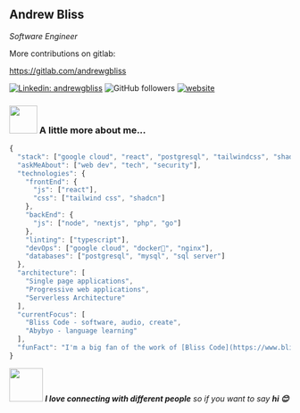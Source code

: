 <h2>Andrew Bliss</h2>
<p><em>Software Engineer</em></p>

More contributions on gitlab:

https://gitlab.com/andrewgbliss

[![Linkedin: andrewgbliss](https://img.shields.io/badge/-andrewgbliss-blue?style=flat-square&logo=Linkedin&logoColor=white&link=https://www.linkedin.com/in/andrewgbliss/)](https://www.linkedin.com/in/andrewgbliss/)
![GitHub followers](https://img.shields.io/github/followers/andrewgbliss?label=Follow&style=social)
[![website](https://img.shields.io/badge/Website-46a2f1.svg?&style=flat-square&logo=Google-Chrome&logoColor=white&link=https://www.andrewgbliss.com/)](https://www.andrewgbliss.com/)

### <img src="https://media.giphy.com/media/VgCDAzcKvsR6OM0uWg/giphy.gif" width="50"> A little more about me...

```javascript
{
  "stack": ["google cloud", "react", "postgresql", "tailwindcss", "shadcn"],
  "askMeAbout": ["web dev", "tech", "security"],
  "technologies": {
    "frontEnd": {
      "js": ["react"],
      "css": ["tailwind css", "shadcn"]
    },
    "backEnd": {
      "js": ["node", "nextjs", "php", "go"]
    },
    "linting": ["typescript"],
    "devOps": ["google cloud", "docker🐳", "nginx"],
    "databases": ["postgresql", "mysql", "sql server"]
  },
  "architecture": [
    "Single page applications",
    "Progressive web applications",
    "Serverless Architecture"
  ],
  "currentFocus": [
    "Bliss Code - software, audio, create",
    "Abybyo - language learning"
  ],
  "funFact": "I'm a big fan of the work of [Bliss Code](https://www.blisscode.dev)."
}
```

<img src="https://media.giphy.com/media/LnQjpWaON8nhr21vNW/giphy.gif" width="60"> <em><b>I love connecting with different people</b> so if you want to say <b>hi 😊</em>

